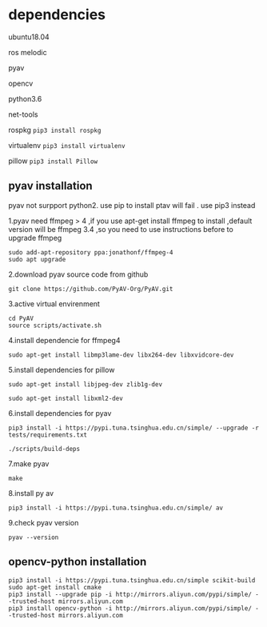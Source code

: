# dependencies
ubuntu18.04

ros melodic

pyav

opencv

python3.6

net-tools

rospkg  ```pip3 install rospkg``` 

virtualenv  ```pip3 install virtualenv ```

pillow  ```pip3 install Pillow```

## pyav installation
pyav not surpport python2. use pip to install ptav will fail . use pip3 instead 

1.pyav need ffmpeg > 4 ,if you use apt-get install ffmpeg to install ,default version will be ffmpeg 3.4 ,so you need to use instructions before to upgrade ffmpeg
```
sudo add-apt-repository ppa:jonathonf/ffmpeg-4
sudo apt upgrade
```
2.download pyav source code from github
```
git clone https://github.com/PyAV-Org/PyAV.git
````
3.active virtual envirenment
```
cd PyAV
source scripts/activate.sh
```
4.install dependencie for ffmpeg4
```
sudo apt-get install libmp3lame-dev libx264-dev libxvidcore-dev
```
5.install dependencies for pillow
```
sudo apt-get install libjpeg-dev zlib1g-dev

sudo apt-get install libxml2-dev
```
6.install dependencies for pyav
```
pip3 install -i https://pypi.tuna.tsinghua.edu.cn/simple/ --upgrade -r tests/requirements.txt

./scripts/build-deps
```
7.make pyav
```
make
```
8.install py av
```
pip3 install -i https://pypi.tuna.tsinghua.edu.cn/simple/ av
```
9.check pyav version
```
pyav --version
```
## opencv-python installation
```
pip3 install -i https://pypi.tuna.tsinghua.edu.cn/simple scikit-build
sudo apt-get install cmake
pip3 install --upgrade pip -i http://mirrors.aliyun.com/pypi/simple/ --trusted-host mirrors.aliyun.com
pip3 install opencv-python -i http://mirrors.aliyun.com/pypi/simple/ --trusted-host mirrors.aliyun.com

```

